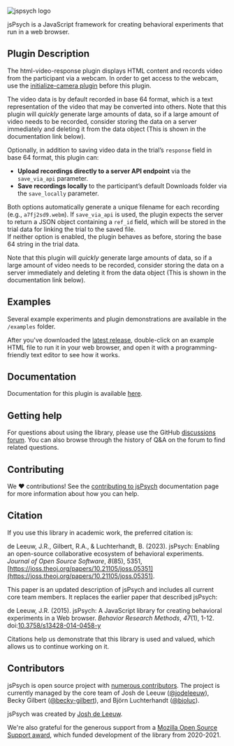 ![jspsych logo](http://www.jspsych.org/7.0/img/jspsych-logo.jpg)

jsPsych is a JavaScript framework for creating behavioral experiments that run in a web browser.

## Plugin Description

The html-video-response plugin displays HTML content and records video from the participant via a webcam. In order to get access to the webcam, use the [initialize-camera plugin](https://www.jspsych.org/7.3/plugins/initialize-camera/) before this plugin.

The video data is by default recorded in base 64 format, which is a text representation of the video that may be converted into others. Note that this plugin will _quickly_ generate large amounts of data, so if a large amount of video needs to be recorded, consider storing the data on a server immediately and deleting it from the data object (This is shown in the documentation link below).

Optionally, in addition to saving video data in the trial’s `response` field in base 64 format, this plugin can:
- **Upload recordings directly to a server API endpoint** via the `save_via_api` parameter.
- **Save recordings locally** to the participant’s default Downloads folder via the `save_locally` parameter.

Both options automatically generate a unique filename for each recording (e.g., `a7fj2sd9.webm`). If `save_via_api` is used, the plugin expects the server to return a JSON object containing a `ref_id` field, which will be stored in the trial data for linking the trial to the saved file.  
If neither option is enabled, the plugin behaves as before, storing the base 64 string in the trial data.

Note that this plugin will _quickly_ generate large amounts of data, so if a large amount of video needs to be recorded, consider storing the data on a server immediately and deleting it from the data object (This is shown in the documentation link below).

## Examples

Several example experiments and plugin demonstrations are available in the `/examples` folder.

After you've downloaded the [latest release](https://github.com/jspsych/jsPsych/releases), double-click on an example HTML file to run it in your web browser, and open it with a programming-friendly text editor to see how it works.

## Documentation

Documentation for this plugin is available [here](https://www.jspsych.org/latest/plugins/html-video-response).

## Getting help

For questions about using the library, please use the GitHub [discussions forum](https://github.com/jspsych/jsPsych/discussions).
You can also browse through the history of Q&A on the forum to find related questions.

## Contributing

We :heart: contributions!
See the [contributing to jsPsych](https://www.jspsych.org/latest/developers/contributing/) documentation page for more information about how you can help.

## Citation

If you use this library in academic work, the preferred citation is:

de Leeuw, J.R., Gilbert, R.A., & Luchterhandt, B. (2023). jsPsych: Enabling an open-source collaborative ecosystem of behavioral experiments. *Journal of Open Source Software*, *8*(85), 5351, [https://joss.theoj.org/papers/10.21105/joss.05351](https://joss.theoj.org/papers/10.21105/joss.05351).

This paper is an updated description of jsPsych and includes all current core team members. It replaces the earlier paper that described jsPsych:

de Leeuw, J.R. (2015). jsPsych: A JavaScript library for creating behavioral experiments in a Web browser. *Behavior Research Methods*, _47_(1), 1-12. doi:[10.3758/s13428-014-0458-y](http://link.springer.com/article/10.3758%2Fs13428-014-0458-y)

Citations help us demonstrate that this library is used and valued, which allows us to continue working on it.

## Contributors

jsPsych is open source project with [numerous contributors](https://github.com/jspsych/jsPsych/graphs/contributors).
The project is currently managed by the core team of Josh de Leeuw ([@jodeleeuw](https://github.com/jodeleeuw)), Becky Gilbert ([@becky-gilbert](https://github.com/becky-gilbert)), and Björn Luchterhandt ([@bjoluc](https://github.com/bjoluc)).

jsPsych was created by [Josh de Leeuw](http://www.twitter.com/joshdeleeuw).

We're also grateful for the generous support from a [Mozilla Open Source Support award](https://www.mozilla.org/en-US/moss/), which funded development of the library from 2020-2021.
